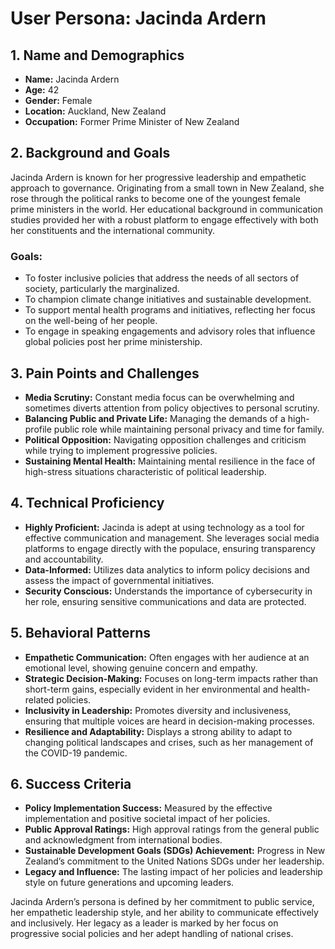 # User Persona: Jacinda Ardern

## 1. Name and Demographics
- **Name:** Jacinda Ardern
- **Age:** 42
- **Gender:** Female
- **Location:** Auckland, New Zealand
- **Occupation:** Former Prime Minister of New Zealand

## 2. Background and Goals
Jacinda Ardern is known for her progressive leadership and empathetic approach to governance. Originating from a small town in New Zealand, she rose through the political ranks to become one of the youngest female prime ministers in the world. Her educational background in communication studies provided her with a robust platform to engage effectively with both her constituents and the international community.

### Goals:
- To foster inclusive policies that address the needs of all sectors of society, particularly the marginalized.
- To champion climate change initiatives and sustainable development.
- To support mental health programs and initiatives, reflecting her focus on the well-being of her people.
- To engage in speaking engagements and advisory roles that influence global policies post her prime ministership.

## 3. Pain Points and Challenges
- **Media Scrutiny:** Constant media focus can be overwhelming and sometimes diverts attention from policy objectives to personal scrutiny.
- **Balancing Public and Private Life:** Managing the demands of a high-profile public role while maintaining personal privacy and time for family.
- **Political Opposition:** Navigating opposition challenges and criticism while trying to implement progressive policies.
- **Sustaining Mental Health:** Maintaining mental resilience in the face of high-stress situations characteristic of political leadership.

## 4. Technical Proficiency
- **Highly Proficient:** Jacinda is adept at using technology as a tool for effective communication and management. She leverages social media platforms to engage directly with the populace, ensuring transparency and accountability.
- **Data-Informed:** Utilizes data analytics to inform policy decisions and assess the impact of governmental initiatives.
- **Security Conscious:** Understands the importance of cybersecurity in her role, ensuring sensitive communications and data are protected.

## 5. Behavioral Patterns
- **Empathetic Communication:** Often engages with her audience at an emotional level, showing genuine concern and empathy.
- **Strategic Decision-Making:** Focuses on long-term impacts rather than short-term gains, especially evident in her environmental and health-related policies.
- **Inclusivity in Leadership:** Promotes diversity and inclusiveness, ensuring that multiple voices are heard in decision-making processes.
- **Resilience and Adaptability:** Displays a strong ability to adapt to changing political landscapes and crises, such as her management of the COVID-19 pandemic.

## 6. Success Criteria
- **Policy Implementation Success:** Measured by the effective implementation and positive societal impact of her policies.
- **Public Approval Ratings:** High approval ratings from the general public and acknowledgment from international bodies.
- **Sustainable Development Goals (SDGs) Achievement:** Progress in New Zealand’s commitment to the United Nations SDGs under her leadership.
- **Legacy and Influence:** The lasting impact of her policies and leadership style on future generations and upcoming leaders.

Jacinda Ardern’s persona is defined by her commitment to public service, her empathetic leadership style, and her ability to communicate effectively and inclusively. Her legacy as a leader is marked by her focus on progressive social policies and her adept handling of national crises.
